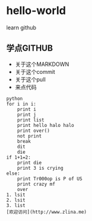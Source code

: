 # hello-world
learn github
## 学点GITHUB
- 关于这个MARKDOWN
- 关于这个commit
- 关于这个pull
- 来点代码
```
python
for i in i:
    print i
    print j
    print list
    print hello halo halo
    print over()
    not print 
    break
    dit
    die
if 1+1=2:
    print die
    print 3 is crying
else:
    print Tr000op is P of US
    print crazy mf
    over
1. lsit
2. lsit
3. list
[欢迎访问](http://www.zlina.me)
